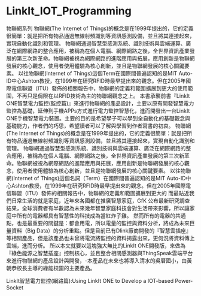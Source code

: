 # LinkIt_IOT_Programming

物聯網系列
物聯網(The Internet of Things)的概念是在1999年提出的，它的定義很簡單：就是把所有物品通過無線射頻識別等資訊感測設備，並且將其連接起來，實現自動化識別和管理。
物聯網通過智慧型感測系統、識別技術與雲端運算、廣泛在網際網路的整合應用，被稱為在個人電腦、網際網路之後，全世界資訊產業發展的第三次新革命。物聯網被視為網際網路的進階應用與拓展，應用創新是物聯網發展的核心觀念，使用者使用體驗為核心創新，並且是物聯網發展的核心關鍵要素。
以往物聯網(Internet of Things)這個Term在國際間普遍認知的是MIT Auto-ID中心Ashton教授，在1999年在研究RFID時最早提出來的觀念。但在2005年國際電信聯盟（ITU）發佈的相關報告中，物聯網的定義和範圍擴展到更大的使用範圍，不再只是侷限在以RFID技術為主的物聯網觀念之上。
本書承襲前書『LinkIt ONE智慧電力監控(監控篇)』來進行物聯網的產品設計，主要以原有開發智慧電力監控為基礎，延伸到手機APPs方式進行電力監控智慧化，進而開發出一台LinkIt ONE手機智慧電力裝置。主要的目的是希望學子可以學到全自動化的基礎觀念與基礎能力，作者們的巧思，希望讀者可以了解與學習到作者寫書的初衷。
物聯網(The Internet of Things)的概念是在1999年提出的，它的定義很簡單：就是把所有物品通過無線射頻識別等資訊感測設備，並且將其連接起來，實現自動化識別和管理。
物聯網通過智慧型感測系統、識別技術與雲端運算、廣泛在網際網路的整合應用，被稱為在個人電腦、網際網路之後，全世界資訊產業發展的第三次新革命。物聯網被視為網際網路的進階應用與拓展，應用創新是物聯網發展的核心觀念，使用者使用體驗為核心創新，並且是物聯網發展的核心關鍵要素。
以往物聯網(Internet of Things)這個名詞（Term）在國際間普遍認知的是MIT Auto-ID中心Ashton教授，在1999年在研究RFID時最早提出來的觀念。但在2005年國際電信聯盟（ITU）發佈的相關報告中，物聯網的定義和範圍擴展到更大的
而最貼近我們日常生活的就是家庭，近年來各國都在推廣智慧家庭，GfK 公布最新研究調查結果，全球消費者有半數認為未來幾年智慧家庭科技會對生活帶來影響，所以讓家庭中所有的電器都具有智慧性的科技成為當紅炸子雞。
然而所有的電器的共通點，也是最重要的關鍵是：都會用電，所以電量的監控與資料分析，將成為未來巨量資料（Big Data）的分析重點。但是目前已有Dlink廠商開發的『智慧雲插座』等相關產品，但是該產品也未曾將電流將監控的資料揭露出來，更何況將資料傳上雲端，進而分析。
所以本文就要以這塊強大無比的LinkIt ONE開發版，來做為『綠色能源之智慧插座』控制核心，並且整合相關感測器與ThingSpeak雲端平台來進行物聯網的產品設計與開發，-本產品在未來也將導入清水的吳厝國小，由黃朝恭校長主導的綠能校園的主要產品。


LinkIt智慧電力監控(網路篇):Using LinkIt ONE to Develop a IOT-based Power-Socket
